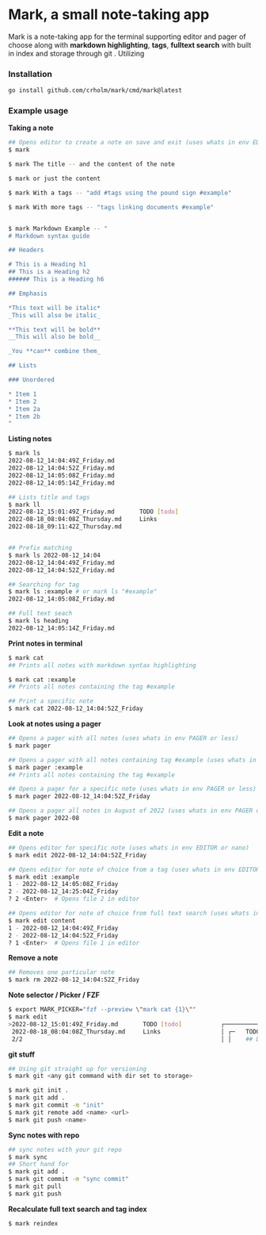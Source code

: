 # Mark, a small note-taking app

Mark is a note-taking app for the terminal supporting editor and pager of choose along with **markdown highlighting**, **tags**, **fulltext search** with built in index and storage through git 
. Utilizing  

### Installation 
```bash 
go install github.com/crholm/mark/cmd/mark@latest
```

### Example usage

**Taking a note**
```bash 
## Opens editor to create a note on save and exit (uses whats in env EDITOR or nano)
$ mark

$ mark The title -- and the content of the note

$ mark or just the content

$ mark With a tags -- "add #tags using the pound sign #example"

$ mark With more tags -- "tags linking documents #example"


$ mark Markdown Example -- "
# Markdown syntax guide

## Headers

# This is a Heading h1
## This is a Heading h2 
###### This is a Heading h6

## Emphasis

*This text will be italic*  
_This will also be italic_

**This text will be bold**  
__This will also be bold__

_You **can** combine them_

## Lists

### Unordered

* Item 1
* Item 2
* Item 2a
* Item 2b
"
```

**Listing notes**
```bash 
$ mark ls                                                                                                 
2022-08-12_14:04:49Z_Friday.md
2022-08-12_14:04:52Z_Friday.md
2022-08-12_14:05:08Z_Friday.md
2022-08-12_14:05:14Z_Friday.md

## Lists title and tags
$ mark ll
2022-08-12_15:01:49Z_Friday.md       TODO [todo]
2022-08-18_08:04:08Z_Thursday.md     Links
2022-08-18_09:11:42Z_Thursday.md     


## Prefix matching 
$ mark ls 2022-08-12_14:04
2022-08-12_14:04:49Z_Friday.md
2022-08-12_14:04:52Z_Friday.md

## Searching for tag 
$ mark ls :example # or mark ls "#example"
2022-08-12_14:05:08Z_Friday.md

## Full text seach 
$ mark ls heading
2022-08-12_14:05:14Z_Friday.md

```

**Print notes in terminal**
```bash
$ mark cat 
## Prints all notes with markdown syntax highlighting 

$ mark cat :example
## Prints all notes containing the tag #example

## Print a specific note
$ mark cat 2022-08-12_14:04:52Z_Friday
```

**Look at notes using a pager**
```bash
## Opens a pager with all notes (uses whats in env PAGER or less) 
$ mark pager 

## Opens a pager with all notes containing tag #example (uses whats in env PAGER or less)
$ mark pager :example
## Prints all notes containing the tag #example

## Opens a pager for a specific note (uses whats in env PAGER or less)
$ mark pager 2022-08-12_14:04:52Z_Friday

## Opens a pager all notes in August of 2022 (uses whats in env PAGER or less)
$ mark pager 2022-08
```


**Edit a note**
```bash
## Opens editor for specific note (uses whats in env EDITOR or nano) 
$ mark edit 2022-08-12_14:04:52Z_Friday

## Opens editor for note of choice from a tag (uses whats in env EDITOR or nano) 
$ mark edit :example
1 - 2022-08-12_14:05:08Z_Friday
2 - 2022-08-12_14:25:04Z_Friday
? 2 <Enter>  # Opens file 2 in editor 

## Opens editor for note of choice from full text search (uses whats in env EDITOR or nano) 
$ mark edit content
1 - 2022-08-12_14:04:49Z_Friday
2 - 2022-08-12_14:04:52Z_Friday
? 1 <Enter>  # Opens file 1 in editor 
```

**Remove a note**
```bash
## Removes one particular note
$ mark rm 2022-08-12_14:04:52Z_Friday
```


**Note selector / Picker / FZF**
```bash
$ export MARK_PICKER="fzf --preview \"mark cat {1}\""
$ mark edit
>2022-08-12_15:01:49Z_Friday.md       TODO [todo]           ┌──────────────────────────────────────────                  
 2022-08-18_08:04:08Z_Thursday.md     Links                 │ ┌─   TODO ─────────── Friday Aug 12 2022                                                                       
 2/2                                                        │ │    ## Done                                     
```


**git stuff**
```bash
## Using git straight up for versioning
$ mark git <any git command with dir set to storage>

$ mark git init . 
$ mark git add .
$ mark git commit -m "init"
$ mark git remote add <name> <url> 
$ mark git push <name>

```


**Sync notes with repo**
```bash
## sync notes with your git repo 
$ mark sync
## Short hand for  
$ mark git add .
$ mark git commit -m "sync commit"
$ mark git pull
$ mark git push
```

**Recalculate full text search and tag index**
```bash 
$ mark reindex
```

